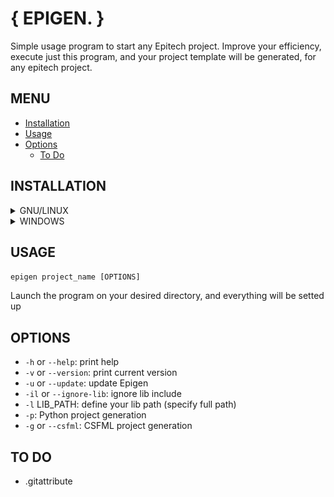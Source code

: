# { EPIGEN. }

Simple usage program to start any Epitech project.
Improve your efficiency, execute just this program, and your project template will be generated, for any epitech project.

## MENU

-   [Installation](#installation)
-   [Usage](#usage)
-   [Options](#options)
    -   [To Do](#to-do)

## INSTALLATION

<details>
  <summary>GNU/LINUX</summary>

### GNU/LINUX

To install Epigen, you just have to execute this following line on Linux:

```
sudo bash -c "$(curl -fsSL https://raw.githubusercontent.com/raphaelMrci/Epigen/main/install_epitech_gen.sh)"
```

</details>
<details>
  <summary>WINDOWS</summary>

### WINDOWS

To install EPIGEN on your Windows computer, you must follow those steps:

-   Download Epigen project zipped folder [(download here)](https://github.com/raphaelMrci/Epigen/archive/refs/heads/main.zip)
-   Unzip it where you want (I suggest you to put it on your Program Files, but you are free on this point)
-   Add the program directory to the PATH: - Press Win button, and type `envir...`. Windows must suggest you something like `edit the system environment variables`. Open it.

![](assets/win_env.PNG)

-   Click on `Environment variables`.

![](assets/win_properties.PNG)

-   You will see a window with your user variables. Under this field, click on `Path` variable.

![](assets/win_env_vars.PNG)

-   A list will appear. Click on a blank field, and write your Epigen folder path.

![](assets/win_path.PNG)

<details>
    <summary>For clean installation (optional)</summary>
The Windows installation is not perfect. Some files are useless, so you can remove them.

-   .github
-   .git
-   assets
-   epitech_gen.sh
-   install_epitech_gen.sh
-   READEME.md
</details>
Congratulations, you can now use Epigen on your Windows device !
</details>

## USAGE

`epigen project_name [OPTIONS]`

Launch the program on your desired directory, and everything will be setted up

## OPTIONS

-   `-h` or `--help`: print help
-   `-v` or `--version`: print current version
-   `-u` or `--update`: update Epigen
-   `-il` or `--ignore-lib`: ignore lib include
-   `-l` LIB_PATH: define your lib path (specify full path)
-   `-p`: Python project generation
-   `-g` or `--csfml`: CSFML project generation

## TO DO

-   .gitattribute
